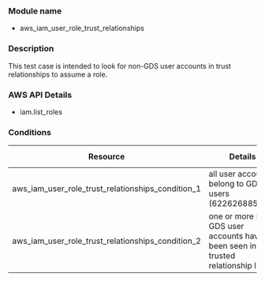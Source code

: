 ### Module name
- aws_iam_user_role_trust_relationships

### Description

This test case is intended to look for non-GDS user accounts in trust relationships to assume a role.

### AWS API Details

- iam.list_roles

### Conditions

|Resource|Details|`Class` Tag|`Result` Tag|
|-|-|-|:-:|
|aws_iam_user_role_trust_relationships_condition_1|all user accounts belong to GDS users (622626885786)|AwsIamRolesWithTrustRelationship|pass|
|aws_iam_user_role_trust_relationships_condition_2|one or more non-GDS user accounts have been seen in a trusted relationship list|AwsIamRolesWithTrustRelationship|fail|
